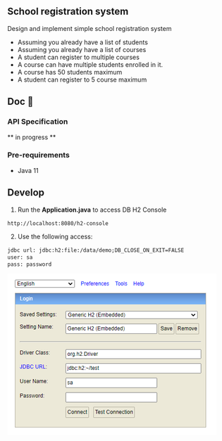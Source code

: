School registration system
---
Design and implement simple school registration system
- Assuming you already have a list of students
- Assuming you already have a list of courses
- A student can register to multiple courses
- A course can have multiple students enrolled in it.
- A course has 50 students maximum
- A student can register to 5 course maximum



## Doc 📖️

### API Specification

** in progress **

### Pre-requirements
* Java 11

## Develop

  1) Run the **Application.java** to access DB H2 Console

    http://localhost:8080/h2-console

  2) Use the following access:

    jdbc url: jdbc:h2:file:/data/demo;DB_CLOSE_ON_EXIT=FALSE
    user: sa
    pass: password

![](docs/h2_console.png)
